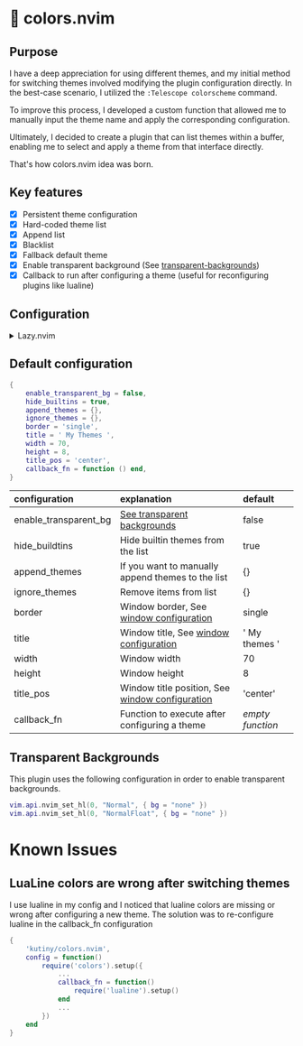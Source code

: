 # 🌈 colors.nvim

## Purpose

I have a deep appreciation for using different themes, and my initial method for switching themes involved modifying the plugin configuration directly. In the best-case scenario, I utilized the `:Telescope colorscheme` command.

To improve this process, I developed a custom function that allowed me to manually input the theme name and apply the corresponding configuration.

Ultimately, I decided to create a plugin that can list themes within a buffer, enabling me to select and apply a theme from that interface directly.

That's how colors.nvim idea was born.

## Key features

- [x] Persistent theme configuration
- [x] Hard-coded theme list
- [x] Append list
- [x] Blacklist
- [x] Fallback default theme
- [x] Enable transparent background (See [transparent-backgrounds](#transparent-backgrounds))
- [x] Callback to run after configuring a theme (useful for reconfiguring plugins like lualine)

## Configuration

<details>
<summary>Lazy.nvim</summary>

Example configuration with Lazy.nvim

```lua
{
    'kutiny/colors.nvim',
    config = function()
        require('colors'):setup({
            enable_transparent_bg = true,
            fallback_theme_name = 'evergarden',
            hide_builtins = true,
        })

        vim.keymap.set('n', '<leader>t', ':ShowThemes<CR>', { silent = true })
    end
}
```

</details>

## Default configuration

```lua
{
    enable_transparent_bg = false,
    hide_builtins = true,
    append_themes = {},
    ignore_themes = {},
    border = 'single',
    title = ' My Themes ',
    width = 70,
    height = 8,
    title_pos = 'center',
    callback_fn = function () end,
}
```

|configuration|explanation|default|
|:-|:-|:-|
|enable_transparent_bg|[See transparent backgrounds](#transparent-backgrounds)|false|
|hide_buildtins|Hide builtin themes from the list|true|
|append_themes|If you want to manually append themes to the list|{}|
|ignore_themes|Remove items from list|{}|
|border|Window border, See [window configuration](https://neovim.io/doc/user/api.html#nvim_open_win())|single|
|title|Window title, See [window configuration](https://neovim.io/doc/user/api.html#nvim_open_win())|' My themes '|
|width|Window width|70|
|height|Window height|8|
|title_pos|Window title position, See [window configuration](https://neovim.io/doc/user/api.html#nvim_open_win())|'center'|
|callback_fn|Function to execute after configuring a theme|_empty function_|


## Transparent Backgrounds

This plugin uses the following configuration in order to enable transparent backgrounds.

```lua
vim.api.nvim_set_hl(0, "Normal", { bg = "none" })
vim.api.nvim_set_hl(0, "NormalFloat", { bg = "none" })
```

# Known Issues

## LuaLine colors are wrong after switching themes

I use lualine in my config and I noticed that lualine colors are missing or wrong after configuring a new theme.
The solution was to re-configure lualine in the callback_fn configuration
```lua
{
    'kutiny/colors.nvim',
    config = function()
        require('colors').setup({
            ...
            callback_fn = function()
                require('lualine').setup()
            end
            ...
        })
    end
}
```
